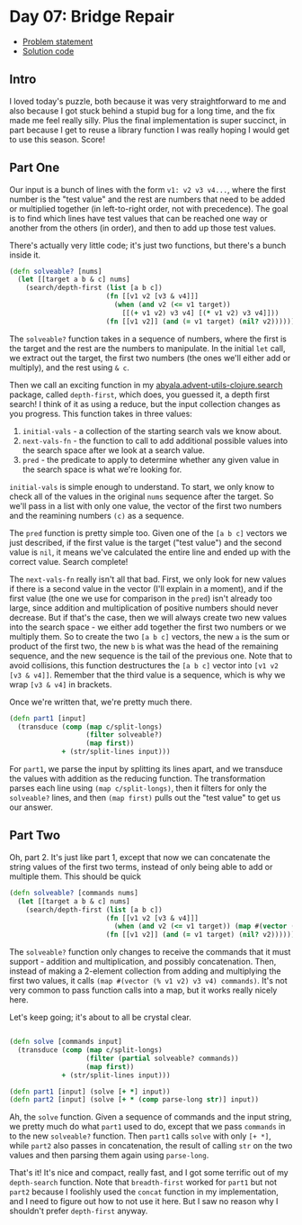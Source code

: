 # Day 07: Bridge Repair

* [Problem statement](https://adventofcode.com/2024/day/7)
* [Solution code](https://github.com/abyala/advent-2024-clojure/blob/master/src/advent_2024_clojure/day07.clj)

## Intro

I loved today's puzzle, both because it was very straightforward to me and also because I got stuck behind a stupid
bug for a long time, and the fix made me feel really silly. Plus the final implementation is super succinct, in part
because I get to reuse a library function I was really hoping I would get to use this season. Score!

## Part One

Our input is a bunch of lines with the form `v1: v2 v3 v4...`, where the first number is the "test value" and the rest
are numbers that need to be added or multiplied together (in left-to-right order, not with precedence). The goal is
to find which lines have test values that can be reached one way or another from the others (in order), and then to add
up those test values.

There's actually very little code; it's just two functions, but there's a bunch inside it.

```clojure
(defn solveable? [nums]
  (let [[target a b & c] nums]
    (search/depth-first (list [a b c])
                        (fn [[v1 v2 [v3 & v4]]]
                          (when (and v2 (<= v1 target))
                            [[(+ v1 v2) v3 v4] [(* v1 v2) v3 v4]]))
                        (fn [[v1 v2]] (and (= v1 target) (nil? v2))))))
```

The `solveable?` function takes in a sequence of numbers, where the first is the target and the rest are the numbers to
manipulate. In the initial `let` call, we extract out the target, the first two numbers (the ones we'll either add or
multiply), and the rest using `& c`.

Then we call an exciting function in my
[abyala.advent-utils-clojure.search](https://github.com/abyala/advent-utils-clojure/blob/main/src/abyala/advent_utils_clojure/search.clj)
package, called `depth-first`, which does, you guessed it, a depth first search! I think of it as using a reduce, but
the input collection changes as you progress. This function takes in three values:
1. `initial-vals` - a collection of the starting search vals we know about.
2. `next-vals-fn` - the function to call to add additional possible values into the search space after we look at a
search value.
3. `pred` - the predicate to apply to determine whether any given value in the search space is what we're looking for.

`initial-vals` is simple enough to understand. To start, we only know to check all of the values in the original `nums`
sequence after the target. So we'll pass in a list with only one value, the vector of the first two numbers and the
reamining numbers `(c)` as a sequence.

The `pred` function is pretty simple too. Given one of the `[a b c]` vectors we just described, if the first value is
the target ("test value") and the second value is `nil`, it means we've calculated the entire line and ended up with
the correct value. Search complete!

The `next-vals-fn` really isn't all that bad. First, we only look for new values if there is a second value in the
vector (I'll explain in a moment), and if the first value (the one we use for comparison in the `pred`) isn't already
too large, since addition and multiplication of positive numbers should never decrease. But if that's the case, then
we will always create two new values into the search space - we either add together the first two numbers or we
multiply them. So to create the two `[a b c]` vectors, the new `a` is the sum or product of the first two, the new `b`
is what was the head of the remaining sequence, and the new sequence is the tail of the previous one. Note that to
avoid collisions, this function destructures the `[a b c]` vector into `[v1 v2 [v3 & v4]]`. Remember that the third
value is a sequence, which is why we wrap `[v3 & v4]` in brackets. 

Once we're written that, we're pretty much there.

```clojure
(defn part1 [input]
  (transduce (comp (map c/split-longs)
                   (filter solveable?)
                   (map first))
             + (str/split-lines input)))
```

For `part1`, we parse the input by splitting its lines apart, and we transduce the values with addition as the reducing
function. The transformation parses each line using `(map c/split-longs)`, then it filters for only the `solveable?`
lines, and then `(map first)` pulls out the "test value" to get us our answer.

## Part Two

Oh, part 2. It's just like part 1, except that now we can concatenate the string values of the first two terms, instead
of only being able to add or multiple them.  This should be quick

```clojure
(defn solveable? [commands nums]
  (let [[target a b & c] nums]
    (search/depth-first (list [a b c])
                        (fn [[v1 v2 [v3 & v4]]]
                          (when (and v2 (<= v1 target)) (map #(vector (% v1 v2) v3 v4) commands)))
                        (fn [[v1 v2]] (and (= v1 target) (nil? v2))))))
```

The `solveable?` function only changes to receive the commands that it must support - addition and multiplication, and
possibly concatenation. Then, instead of making a 2-element collection from adding and multiplying the first two
values, it calls `(map #(vector (% v1 v2) v3 v4) commands)`. It's not very common to pass function calls into a map,
but it works really nicely here.

Let's keep going; it's about to all be crystal clear.

```clojure

(defn solve [commands input]
  (transduce (comp (map c/split-longs)
                   (filter (partial solveable? commands))
                   (map first))
             + (str/split-lines input)))

(defn part1 [input] (solve [+ *] input))
(defn part2 [input] (solve [+ * (comp parse-long str)] input))
```

Ah, the `solve` function. Given a sequence of commands and the input string, we pretty much do what `part1` used to do,
except that we pass `commands` in to the new `solveable?` function. Then `part1` calls `solve` with only `[+ *]`,
while `part2` also passes in concatenation, the result of calling `str` on the two values and then parsing them again
using `parse-long`.

That's it! It's nice and compact, really fast, and I got some terrific out of my `depth-search` function. Note that
`breadth-first` worked for `part1` but not `part2` because I foolishly used the `concat` function in my implementation,
and I need to figure out how to not use it here. But I saw no reason why I shouldn't prefer `depth-first` anyway.
